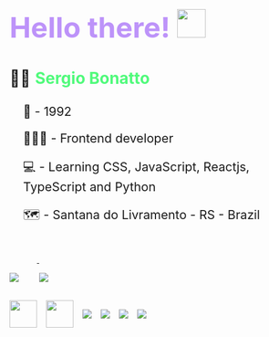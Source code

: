 
<h2 style= "font-size: 3.125rem; color: #bd93f9; font-weight: bold; padding-top: 2rem;"> Hello there! <img src="https://dkrn4sk0rn31v.cloudfront.net/2018/05/29070459/pixelart-octocat.gif" width="50"></h2>

<!-- ![capa](https://github.com/SergioBonatto/SergioBonatto/blob/master/site%20imagem.png) -->

<div>
  <p style= 'font-size: 1.75rem'>
    🧔🏼 <span style = "color: #50fa7b; font-weight: bold">Sergio Bonatto</span>
  </p>
  <ul>
    <p style= 'font-size: 1.35rem'>
      🌠 - 1992
    </p>
    <p style= 'font-size: 1.35rem'>
      👨🏼‍💻 - Frontend developer</p>
    <p style= 'font-size: 1.35rem'>
      💻 - Learning CSS, JavaScript, Reactjs, TypeScript and Python
    </p>
    <p style= 'font-size: 1.35rem'>
      🗺️ - Santana do Livramento - RS - Brazil
    </p>
  </ul>
</div>

<div style="margin-top: 3rem">
 <a href="https://github.com/anuraghazra/convoychat">
    <img align="top" style="padding-top:2rem; margin-right: 2rem" src="https://github-readme-stats.vercel.app/api/top-langs/?username=sergiobonatto&langs_count=8&theme=radical" />
  </a>
  <a href="https://github.com/anuraghazra/github-readme-stats">
    <img align="top" style="padding-top:2rem"  src="https://github-readme-stats.vercel.app/api?username=sergiobonatto&show_icons=true&theme=radical"/>
  </a>
 
</div>

<div style="display:flex; align-items: center; ">
<img src="https://img.icons8.com/color/50/000000/javascript--v2.png"style="padding-top:2rem; margin-right: 1rem; width: 48px; height: 48px" />

<img src="https://img.icons8.com/color/50/000000/css3.png" style="padding-top:2rem; margin-right: 1rem; width: 48px; height: 48px"/>

<img src="https://img.icons8.com/color/48/000000/html-5--v1.png" style="padding-top:2rem; margin-right: 1rem; max-width: 48px; max-height: 48px ">

<img src="https://img.icons8.com/color/48/000000/python--v1.png" style="padding-top:2rem; margin-right: 1rem; max-width: 48px; max-height: 48px">

<img src="https://img.icons8.com/color/48/000000/typescript.png" style=";padding-top:2rem; margin-right: 1rem; max-width: 48px; max-height: 48px">

<img src="https://img.icons8.com/external-tal-revivo-color-tal-revivo/24/000000/external-react-a-javascript-library-for-building-user-interfaces-logo-color-tal-revivo.png" style="padding-top:2rem; margin-right: 1rem; max-width: 48px; max-height: 48px">
</div>
